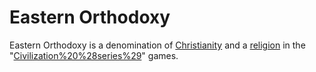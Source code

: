 # Eastern Orthodoxy

Eastern Orthodoxy is a denomination of [Christianity](Christianity) and a [religion](religion) in the "[Civilization%20%28series%29](Civilization)" games.